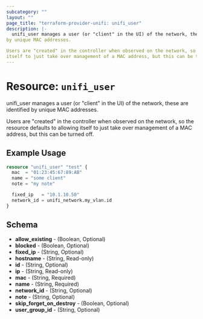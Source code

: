 ```yaml
---
subcategory: ""
layout: ""
page_title: "terraform-provider-unifi: unifi_user"
description: |-
  unifi_user manages a user (or "client" in the UI) of the network, these are identified
by unique MAC addresses.

Users are "created" in the controller when observed on the network, so the resource defaults to allowing
itself to just take over management of a MAC address, but this can be turned off.
---
```


# Resource: `unifi_user`

unifi_user manages a user (or "client" in the UI) of the network, these are identified
by unique MAC addresses.

Users are "created" in the controller when observed on the network, so the resource defaults to allowing
itself to just take over management of a MAC address, but this can be turned off.

## Example Usage

```terraform
resource "unifi_user" "test" {
  mac  = "01:23:45:67:89:AB"
  name = "some client"
  note = "my note"

  fixed_ip   = "10.1.10.50"
  network_id = unifi_network.my_vlan.id
}
```

## Schema

- **allow_existing** - (Boolean, Optional)
- **blocked** - (Boolean, Optional)
- **fixed_ip** - (String, Optional)
- **hostname** - (String, Read-only)
- **id** - (String, Optional)
- **ip** - (String, Read-only)
- **mac** - (String, Required)
- **name** - (String, Required)
- **network_id** - (String, Optional)
- **note** - (String, Optional)
- **skip_forget_on_destroy** - (Boolean, Optional)
- **user_group_id** - (String, Optional)


